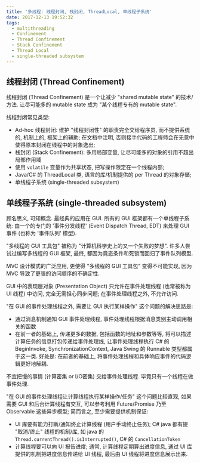 ```yaml
---
title: '多线程: 线程封闭, 栈封闭, ThreadLocal, 单线程子系统'
date: 2017-12-13 19:52:32
tags: 
  - multithreading 
  - Confinement
  - Thread Confinement
  - Stack Confinement
  - Thread Local
  - single‐threaded subsystem
---
```


## 线程封闭 (Thread Confinement)
线程封闭 (Thread Confinement) 是一个让减少 "shared mutable state" 的技术/方法.
让尽可能多的 mutable state 成为 "某个线程专有的 mutable state".

线程封闭常见类型:
+ Ad-hoc 线程封闭: 维护 "线程封闭性" 的职责完全交给程序员, 而不提供系统的, 机制上的, 框架上的辅助;
  在文档中注明, 否则接手代码的工程师会在无意中使得原本封闭在线程中的对象逸出;
+ 栈封闭 (Stack Confinement): 多用局部变量, 让尽可能多的对象的引用不超出局部作用域
+ 使用 `volatile` 变量作为共享状态, 把写操作限定在一个线程内部;
+ Java/C# 的 ThreadLocal 类, 语言的库/机制提供的 per Thread 的对象存储; 
+ 单线程子系统 (single-threaded subsystem)


## 单线程子系统 (single-threaded subsystem)
顾名思义, 可知概念. 
最经典的应用在 GUI. 所有的 GUI 框架都有一个单线程子系统:
由一个的专门的 '事件分发线程' (Event Dispatch Thread, EDT) 来处理 GUI 事件 
(也称为 '事件队列' 模型).

"多线程的 GUI 工具包" 被称为 "计算机科学史上的又一个失败的梦想".
许多人尝试过编写多线程的 GUI 框架, 最终, 都因为竟态条件和死锁而回归了事件队列模型.

MVC 设计模式的广泛应用, 更使得 "多线程的 GUI 工具包" 变得不可能实现, 
因为 MVC 导致了更强的访问顺序的不确定性.

GUI 中的表现层对象 (Presentation Object) 只允许在事件处理线程 (也常被称为 UI 线程) 中访问, 
完全无需担心同步问题; 在事件处理线程之外, 不允许访问.

"在 GUI 的事件处理线程之外, 需要让 GUI 执行某样操作" 这个问题的解决思路是: 
+ 通过消息机制通知 GUI 事件处理线程, 事件处理线程根据消息类别主动调用相关的函数
+ 在前一者的基础上, 传递更多的数据, 包括函数的地址和参数等等, 
  将可以描述计算任务的信息打包传递给事件处理线, 让事件处理线程执行
  C# 的 BeginInvoke, SynchronizationContext, Java Swing 的 Runnable 类型都属于这一类.
  好处是: 在前者的基础上, 将事件处理线程和具体响应事件的代码逻辑更好地解耦.
  
不宜把慢的事情 (计算密集 or I/O密集) 交给事件处理线程. 毕竟只有一个线程在做事件处理.

"在 GUI 的事件处理线程让计算线程执行某样操作/任务" 这个问题比较直观, 
如果需要 GUI 和后台计算线程有交互, 可以参考利用 Future/Promise 乃至 Observable 这些异步模型; 
简而言之, 至少需要提供机制保证:
+ UI 库要有能力打断/通知终止计算线程 (用户手动终止任务); 
  C# java 都有提 "取消/终止" 线程的机制/库, 
  如 java 的 `Thread.currentThread().isInterrupted()`, C# 的 `CancellationToken`
+ 计算线程要可以向 UI 报告进度; 
  通常, 计算线程定期算出进度信息, 通过 UI 库提供的机制把进度信息传递给 UI 线程,
  最后由 UI 线程将进度信息展示出来.

